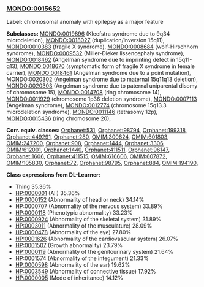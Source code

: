 
### [MONDO:0015652](http://purl.obolibrary.org/obo/MONDO_0015652)
**Label:** chromosomal anomaly with epilepsy as a major feature

**Subclasses:** [MONDO:0019896](http://purl.obolibrary.org/obo/MONDO_0019896) (Kleefstra syndrome due to 9q34 microdeletion), [MONDO:0018027](http://purl.obolibrary.org/obo/MONDO_0018027) (duplication/inversion 15q11), [MONDO:0010383](http://purl.obolibrary.org/obo/MONDO_0010383) (fragile X syndrome), [MONDO:0008684](http://purl.obolibrary.org/obo/MONDO_0008684) (wolf-Hirschhorn syndrome), [MONDO:0009532](http://purl.obolibrary.org/obo/MONDO_0009532) (Miller-Dieker lissencephaly syndrome), [MONDO:0018462](http://purl.obolibrary.org/obo/MONDO_0018462) (Angelman syndrome due to imprinting defect in 15q11-q13), [MONDO:0018670](http://purl.obolibrary.org/obo/MONDO_0018670) (symptomatic form of fragile X syndrome in female carrier), [MONDO:0018461](http://purl.obolibrary.org/obo/MONDO_0018461) (Angelman syndrome due to a point mutation), [MONDO:0020302](http://purl.obolibrary.org/obo/MONDO_0020302) (Angelman syndrome due to maternal 15q11q13 deletion), [MONDO:0020303](http://purl.obolibrary.org/obo/MONDO_0020303) (Angelman syndrome due to paternal uniparental disomy of chromosome 15), [MONDO:0014708](http://purl.obolibrary.org/obo/MONDO_0014708) (ring chromosome 14), [MONDO:0011929](http://purl.obolibrary.org/obo/MONDO_0011929) (chromosome 1p36 deletion syndrome), [MONDO:0007113](http://purl.obolibrary.org/obo/MONDO_0007113) (Angelman syndrome), [MONDO:0012774](http://purl.obolibrary.org/obo/MONDO_0012774) (chromosome 15q13.3 microdeletion syndrome), [MONDO:0011146](http://purl.obolibrary.org/obo/MONDO_0011146) (tetrasomy 12p), [MONDO:0015436](http://purl.obolibrary.org/obo/MONDO_0015436) (ring chromosome 20), 

**Corr. equiv. classes:** [Orphanet:531](http://www.orpha.net/ORDO/Orphanet_531), [Orphanet:98794](http://www.orpha.net/ORDO/Orphanet_98794), [Orphanet:199318](http://www.orpha.net/ORDO/Orphanet_199318), [Orphanet:449291](http://www.orpha.net/ORDO/Orphanet_449291), [Orphanet:280](http://www.orpha.net/ORDO/Orphanet_280), [OMIM:300624](http://purl.obolibrary.org/obo/OMIM_300624), [OMIM:601803](http://purl.obolibrary.org/obo/OMIM_601803), [OMIM:247200](http://purl.obolibrary.org/obo/OMIM_247200), [Orphanet:908](http://www.orpha.net/ORDO/Orphanet_908), [Orphanet:1444](http://www.orpha.net/ORDO/Orphanet_1444), [Orphanet:3306](http://www.orpha.net/ORDO/Orphanet_3306), [OMIM:612001](http://purl.obolibrary.org/obo/OMIM_612001), [Orphanet:1440](http://www.orpha.net/ORDO/Orphanet_1440), [Orphanet:411511](http://www.orpha.net/ORDO/Orphanet_411511), [Orphanet:96147](http://www.orpha.net/ORDO/Orphanet_96147), [Orphanet:1606](http://www.orpha.net/ORDO/Orphanet_1606), [Orphanet:411515](http://www.orpha.net/ORDO/Orphanet_411515), [OMIM:616606](http://purl.obolibrary.org/obo/OMIM_616606), [OMIM:607872](http://purl.obolibrary.org/obo/OMIM_607872), [OMIM:105830](http://purl.obolibrary.org/obo/OMIM_105830), [Orphanet:72](http://www.orpha.net/ORDO/Orphanet_72), [Orphanet:98795](http://www.orpha.net/ORDO/Orphanet_98795), [Orphanet:884](http://www.orpha.net/ORDO/Orphanet_884), [OMIM:194190](http://purl.obolibrary.org/obo/OMIM_194190), 

**Class expressions from DL-Learner:**

- Thing 35.36%
- [HP:0000001](http://purl.obolibrary.org/obo/HP_0000001) (All) 35.36%
- [HP:0000152](http://purl.obolibrary.org/obo/HP_0000152) (Abnormality of head or neck) 34.14%
- [HP:0000707](http://purl.obolibrary.org/obo/HP_0000707) (Abnormality of the nervous system) 33.89%
- [HP:0000118](http://purl.obolibrary.org/obo/HP_0000118) (Phenotypic abnormality) 33.23%
- [HP:0000924](http://purl.obolibrary.org/obo/HP_0000924) (Abnormality of the skeletal system) 31.89%
- [HP:0003011](http://purl.obolibrary.org/obo/HP_0003011) (Abnormality of the musculature) 28.09%
- [HP:0000478](http://purl.obolibrary.org/obo/HP_0000478) (Abnormality of the eye) 27.80%
- [HP:0001626](http://purl.obolibrary.org/obo/HP_0001626) (Abnormality of the cardiovascular system) 26.07%
- [HP:0001507](http://purl.obolibrary.org/obo/HP_0001507) (Growth abnormality) 23.79%
- [HP:0000119](http://purl.obolibrary.org/obo/HP_0000119) (Abnormality of the genitourinary system) 21.64%
- [HP:0001574](http://purl.obolibrary.org/obo/HP_0001574) (Abnormality of the integument) 21.33%
- [HP:0000598](http://purl.obolibrary.org/obo/HP_0000598) (Abnormality of the ear) 19.62%
- [HP:0003549](http://purl.obolibrary.org/obo/HP_0003549) (Abnormality of connective tissue) 17.92%
- [HP:0000005](http://purl.obolibrary.org/obo/HP_0000005) (Mode of inheritance) 14.12%


